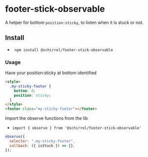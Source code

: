 # footer-stick-observable
A helper for bottom `position:sticky`,  to listen when it is stuck or not.

## Install

- ` npm install @schirrel/footer-stick-observable`

### Usage

Have your position:sticky at bottom identified

```html
<style>
  .my-sticky-footer {
    bottom: 0;
    position: sticky;
  }
</style>
<footer class="my-sticky-footer"></footer>
```

Import the observe functions from the lib

- `import { observe } from '@schirrel/footer-stick-observable'`

```js
observe({
  selector: ".my-sticky-footer",
  callback: ({ isStuck }) => {},
});
```

